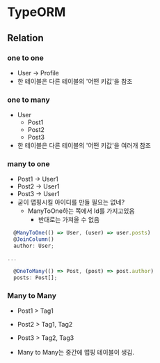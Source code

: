 # TypeORM

## Relation

### one to one

- User -> Profile
- 한 테이블은 다른 테이블의 '어떤 키값'을 참조

### one to many

- User
  - Post1
  - Post2
  - Post3
- 한 테이블은 다른 테이블의 '어떤 키값'을 여러개 참조

### many to one

- Post1 -> User1
- Post2 -> User1
- Post3 -> User1
- 굳이 맵핑시킬 아이디를 만들 필요는 없네?
  - ManyToOne하는 쪽에서 Id를 가지고있음
    - 반대로는 가져올 수 없음

```ts
  @ManyToOne(() => User, (user) => user.posts)
  @JoinColumn()
  author: User;

...

  @OneToMany(() => Post, (post) => post.author)
  posts: Post[];
```

### Many to Many

- Post1 > Tag1
- Post2 > Tag1, Tag2
- Post3 > Tag2, Tag3

- Many to Many는 중간에 맵핑 테이블이 생김.
